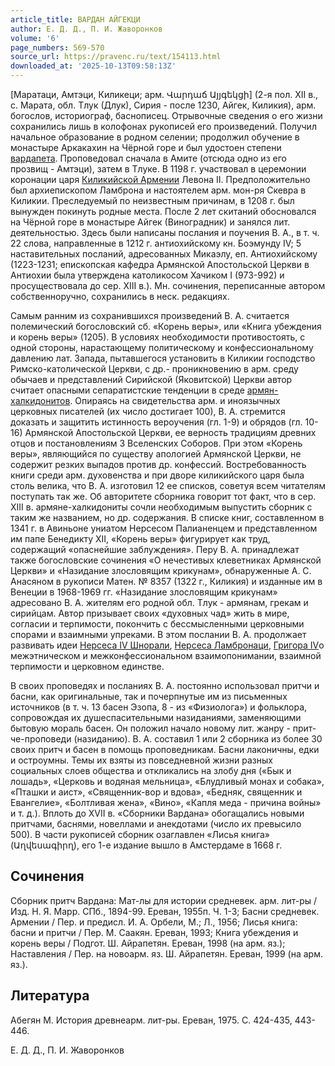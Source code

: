 ```yaml
---
article_title: ВАРДАН АЙГЕКЦИ
author: Е. Д. Д., П. И. Жаворонков
volume: '6'
page_numbers: 569-570
source_url: https://pravenc.ru/text/154113.html
downloaded_at: '2025-10-13T09:58:13Z'
---
```


[Маратаци, Амтэци, Киликеци; арм. Վարդաճ Այյգեկցի] (2-я пол. XII в., с. Марата, обл. Тлук (Длук), Сирия - после 1230, Айгек, Киликия), арм. богослов, историограф, баснописец. Отрывочные сведения о его жизни сохранились лишь в колофонах рукописей его произведений. Получил начальное образование в родном селении; продолжил обучение в монастыре Аркакахин на Чёрной горе и был удостоен степени [вардапета](https://pravenc.ru/text/вардапет.html). Проповедовал сначала в Амите (отсюда одно из его прозвищ - Амтэци), затем в Тлуке. В 1198 г. участвовал в церемонии коронации царя [Киликийской Армении](<https://pravenc.ru/text/Киликийская Армения.html>) Левона II. Предположительно был архиепископом Ламброна и настоятелем арм. мон-ря Скевра в Киликии. Преследуемый по неизвестным причинам, в 1208 г. был вынужден покинуть родные места. После 2 лет скитаний обосновался на Чёрной горе в монастыре Айгек (Виноградник) и занялся лит. деятельностью. Здесь были написаны послания и поучения В. А., в т. ч. 22 слова, направленные в 1212 г. антиохийскому кн. Боэмунду IV; 5 наставительных посланий, адресованных Микаэлу, еп. Антиохийскому (1223-1231; епископская кафедра Армянской Апостольской Церкви в Антиохии была утверждена католикосом Хачиком I (973-992) и просуществовала до сер. XIII в.). Мн. сочинения, переписанные автором собственноручно, сохранились в неск. редакциях.

Самым ранним из сохранившихся произведений В. А. считается полемический богословский сб. «Корень веры», или «Книга убеждения и корень веры» (1205). В условиях необходимости противостоять, с одной стороны, нарастающему политическому и конфессиональному давлению лат. Запада, пытавшегося установить в Киликии господство Римско-католической Церкви, с др.- проникновению в арм. среду обычаев и представлений Сирийской (Яковитской) Церкви автор считает опасными сепаратистские тенденции в среде [армян-халкидонитов](https://pravenc.ru/text/АРМЯНЕ-ХАЛКИДОНИТЫ.html). Опираясь на свидетельства арм. и иноязычных церковных писателей (их число достигает 100), В. А. стремится доказать и защитить истинность вероучения (гл. 1-9) и обрядов (гл. 10-16) Армянской Апостольской Церкви, ее верность традициям древних отцов и постановлениям 3 Вселенских Соборов. При этом «Корень веры», являющийся по существу апологией Армянской Церкви, не содержит резких выпадов против др. конфессий. Востребованность книги среди арм. духовенства и при дворе киликийского царя была столь велика, что В. А. изготовил 12 ее списков, советуя всем читателям поступать так же. Об авторитете сборника говорит тот факт, что в сер. XIII в. армяне-халкидониты сочли необходимым выпустить сборник с таким же названием, но др. содержания. В списке книг, составленном в 1341 г. в Авиньоне униатом Нерсесом Палианенцем и представленном им папе Бенедикту XII, «Корень веры» фигурирует как труд, содержащий «опаснейшие заблуждения». Перу В. А. принадлежат также богословские сочинения «О нечестивых клеветниках Армянской Церкви» и «Назидание злословящим крикунам», обнаруженные А. С. Анасяном в рукописи Матен. № 8357 (1322 г., Киликия) и изданные им в Венеции в 1968-1969 гг. «Назидание злословящим крикунам» адресовано В. А. жителям его родной обл. Тлук - армянам, грекам и сирийцам. Автор призывает своих «духовных чад» жить в мире, согласии и терпимости, покончить с бессмысленными церковными спорами и взаимными упреками. В этом послании В. А. продолжает развивать идеи [Нерсеса IV Шнорали](<https://pravenc.ru/text/Нерсес IV Шнорали.html>), [Нерсеса Ламбронаци](<https://pravenc.ru/text/Нерсеса Ламбронаци.html>), [Григора IV](<https://pravenc.ru/text/Григора IV.html>)о межэтническом и межконфессиональном взаимопонимании, взаимной терпимости и церковном единстве.

В своих проповедях и посланиях В. А. постоянно использовал притчи и басни, как оригинальные, так и почерпнутые им из письменных источников (в т. ч. 13 басен Эзопа, 8 - из «Физиолога») и фольклора, сопровождая их душеспасительными назиданиями, заменяющими бытовую мораль басен. Он положил начало новому лит. жанру - прит-че-проповеди (назиданию). В. А. составил 1 или 2 сборника из более 30 своих притч и басен в помощь проповедникам. Басни лаконичны, едки и остроумны. Темы их взяты из повседневной жизни разных социальных слоев общества и откликались на злобу дня («Бык и лошадь», «Церковь и водяная мельница», «Блудливый монах и собака», «Пташки и аист», «Священник-вор и вдова», «Бедняк, священник и Евангелие», «Болтливая жена», «Вино», «Капля меда - причина войны» и т. д.). Вплоть до XVII в. «Сборники Вардана» обогащались новыми притчами, баснями, новеллами и анекдотами (число их превысило 500). В части рукописей сборник озаглавлен «Лисья книга» (Աղվեսագիրղ), его 1-е издание вышло в Амстердаме в 1668 г.

## Сочинения

Сборник притч Вардана: Мат-лы для истории средневек. арм. лит-ры / Изд. Н. Я. Марр. СПб., 1894-99. Ереван, 1955п. Ч. 1-3; Басни средневек. Армении / Пер. и предисл. И. А. Орбели, М.; Л., 1956; Лисья книга: басни и притчи / Пер. М. Саакян. Ереван, 1993; Книга убеждения и корень веры / Подгот. Ш. Айрапетян. Ереван, 1998 (на арм. яз.); Наставления / Пер. на новоарм. яз. Ш. Айрапетян. Ереван, 1999 (на арм. яз.).

## Литература

Абегян М. История древнеарм. лит-ры. Ереван, 1975. С. 424-435, 443-446.

Е. Д. Д., П. И. Жаворонков
